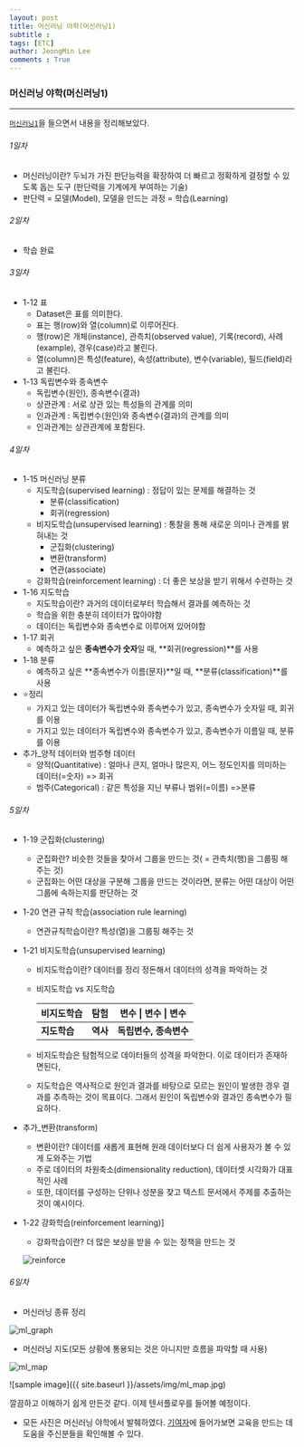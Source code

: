 ```yaml
---
layout: post
title: 머신러닝 야학(머신러닝1)
subtitle : 
tags: [ETC]
author: JeongMin Lee
comments : True
---
```


### 머신러닝 야학(머신러닝1)

------

[`머신러닝1`](https://opentutorials.org/course/4548)을 들으면서 내용을 정리해보았다.



###### 1일차

* 머신러닝이란? 두뇌가 가진 판단능력을 확장하여 더 빠르고 정확하게 결정할 수 있도록 돕는 도구 (판단력을 기계에게 부여하는 기술)
* 판단력 = 모델(Model), 모델을 만드는 과정 = 학습(Learning)

###### 2일차

* 학습 완료

###### 3일차

* 1-12 표
  * Dataset은 표를 의미한다.
  * 표는 행(row)와 열(column)로 이루어진다.
  * 행(row)은 개체(instance), 관측치(observed value), 기록(record), 사례(example), 경우(case)라고 불린다.
  * 열(column)은 특성(feature), 속성(attribute), 변수(variable), 필드(field)라고 불린다.
* 1-13 독립변수와 종속변수
  * 독립변수(원인), 종속변수(결과)
  * 상관관계 : 서로 상관 있는 특성들의 관계를 의미
  * 인과관계 : 독립변수(원인)와 종속변수(결과)의 관계를 의미
  * 인과관계는 상관관계에 포함된다.

###### 4일차

* 1-15 머신러닝 분류
  * 지도학습(supervised learning) : 정답이 있는 문제를 해결하는 것
    * 분류(classification)
    * 회귀(regression)
  * 비지도학습(unsupervised learning) : 통찰을 통해 새로운 의미나 관계를 밝혀내는 것
    * 군집화(clustering)
    * 변환(transform)
    * 연관(associate)
  * 강화학습(reinforcement learning) : 더 좋은 보상을 받기 위해서 수련하는 것
* 1-16 지도학습
  * 지도학습이란?   과거의 데이터로부터 학습해서 결과를 예측하는 것
  * 학습을 위한 충분히 데이터가 많아야함
  * 데이터는 독립변수와 종속변수로 이루어져 있어야함
* 1-17 회귀
  * 예측하고 싶은 **종속변수가 숫자**일 때, **회귀(regression)**를 사용
* 1-18 분류
  * 예측하고 싶은 **종속변수가 이름(문자)**일 때, **분류(classification)**를 사용
* ⭐정리
  * 가지고 있는 데이터가 독립변수와 종속변수가 있고, 종속변수가 숫자일 때, 회귀를 이용
  * 가지고 있는 데이터가 독립변수와 종속변수가 있고, 종속변수가 이름일 때, 분류를 이용
* 추가_양적 데이터와 범주형 데이터
  * 양적(Quantitative) : 얼마나 큰지, 얼마나 많은지, 어느 정도인지를 의미하는 데이터(=숫자) => 회귀
  * 범주(Categorical) : 같은 특성을 지닌 부류나 범위(=이름) =>분류

###### 5일차

* 1-19 군집화(clustering)

  * 군집화란?  비슷한 것들을 찾아서 그룹을 만드는 것( = 관측치(행)을 그룹핑 해주는 것)
  * 군집화는 어떤 대상을 구분해 그룹을 만드는 것이라면, 분류는 어떤 대상이 어떤 그룹에 속하는지를 판단하는 것

* 1-20 연관 규칙 학습(association rule learning)

  * 연관규칙학습이란?  특성(열)을 그룹핑 해주는 것

* 1-21 비지도학습(unsupervised learning)

  * 비지도학습이란?  데이터를 정리 정돈해서 데이터의 성격을 파악하는 것

  * 비지도학습 vs 지도학습

    | 비지도학습   | 탐험     | 변수 \| 변수 \| 변수   |
    | ------------ | -------- | ---------------------- |
    | **지도학습** | **역사** | **독립변수, 종속변수** |

  * 비지도학습은 탐험적으로 데이터들의 성격을 파악한다. 이로 데이터가 존재하면된다,

  * 지도학습은 역사적으로 원인과 결과를 바탕으로 모르는 원인이 발생한 경우 결과를 추측하는 것이 목표이다. 그래서 원인이 독립변수와 결과인 종속변수가 필요하다.

* 추가_변환(transform)

  * 변환이란?  데이터를 새롭게 표현해 원래 데이터보다 더 쉽게 사용자가 볼 수 있게 도와주는 기법
  * 주로 데이터의 차원축소(dimensionality reduction), 데이터셋 시각화가 대표적인 사례
  * 또한, 데이터를 구성하는 단위나 성분을 찾고 텍스트 문서에서 주제를 추출하는 것이 예시이다.

* 1-22 강화학습(reinforcement learning)]

  * 강화학습이란?  더 많은 보상을 받을 수 있는 정책을 만드는 것

  ![reinforce]({{site.baseurl}}/assets/img/reinforce.png)

###### 6일차

* 머신러닝 종류 정리

![ml_graph]({{site.baseurl}}/assets/img/ml_graph.jpeg)

* 머신러닝 지도(모든 상황에 통용되는 것은 아니지만 흐름을 파악할 때 사용)

![ml_map]({{site.baseurl}}/assets/img/ml_map.jpg)

![sample image]({{ site.baseurl }}/assets/img/ml_map.jpg)

깔끔하고 이해하기 쉽게 만든것 같다. 이제 텐서플로우를 들어볼 예정이다.

* 모든 사진은 머신러닝 야학에서 발췌하였다. [기여자](https://opentutorials.org/course/4548/28953)에 들어가보면 교육을 만드는 데 도움을 주신분들을 확인해볼 수 있다.